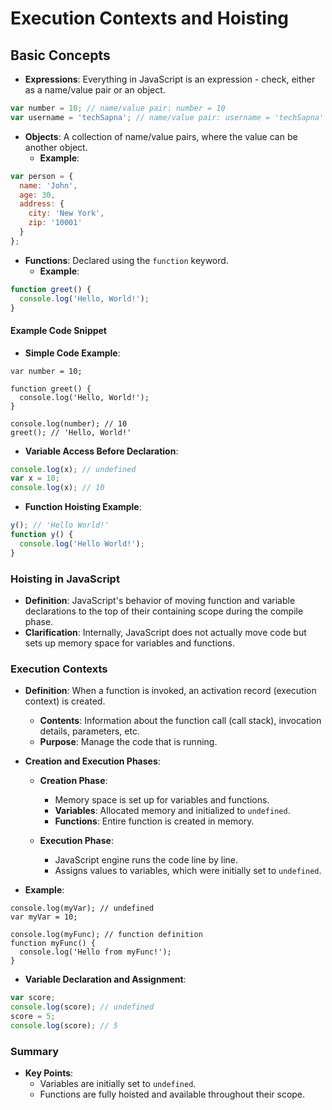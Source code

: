 # Execution Contexts and Hoisting

## Basic Concepts
- **Expressions**: Everything in JavaScript is an expression - check, either as a name/value pair or an object.

```javascript
var number = 10; // name/value pair: number = 10
var username = 'techSapna'; // name/value pair: username = 'techSapna'
```

- **Objects**: A collection of name/value pairs, where the value can be another object.
  - **Example**:

```javascript
var person = {
  name: 'John',
  age: 30,
  address: {
    city: 'New York',
    zip: '10001'
  }
};
```

- **Functions**: Declared using the `function` keyword.
  - **Example**:

```javascript
function greet() {
  console.log('Hello, World!');
}
```

#### Example Code Snippet
- **Simple Code Example**:

```javascript-cp
var number = 10;

function greet() {
  console.log('Hello, World!');
}

console.log(number); // 10
greet(); // 'Hello, World!'
```

- **Variable Access Before Declaration**:

```javascript
console.log(x); // undefined
var x = 10;
console.log(x); // 10
```

- **Function Hoisting Example**:

```javascript
y(); // 'Hello World!'
function y() {
  console.log('Hello World!');
}
```

### Hoisting in JavaScript

- **Definition**: JavaScript's behavior of moving function and variable declarations to the top of their containing scope during the compile phase.
- **Clarification**: Internally, JavaScript does not actually move code but sets up memory space for variables and functions.

### Execution Contexts

- **Definition**: When a function is invoked, an activation record (execution context) is created.
  - **Contents**: Information about the function call (call stack), invocation details, parameters, etc.
  - **Purpose**: Manage the code that is running.

- **Creation and Execution Phases**:
  - **Creation Phase**:
    - Memory space is set up for variables and functions.
    - **Variables**: Allocated memory and initialized to `undefined`.
    - **Functions**: Entire function is created in memory.

  - **Execution Phase**:
    - JavaScript engine runs the code line by line.
    - Assigns values to variables, which were initially set to `undefined`.

- **Example**:

```javascript-cp
console.log(myVar); // undefined
var myVar = 10;

console.log(myFunc); // function definition
function myFunc() {
  console.log('Hello from myFunc!');
}
```

- **Variable Declaration and Assignment**:

```javascript
var score;
console.log(score); // undefined
score = 5;
console.log(score); // 5
```

### Summary

- **Key Points**:
  - Variables are initially set to `undefined`.
  - Functions are fully hoisted and available throughout their scope.
